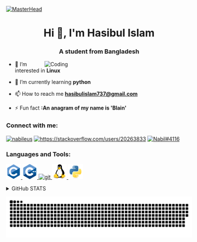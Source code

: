 [![MasterHead](https://gifimage.net/wp-content/uploads/2017/09/banner-gif-2.gif)]()
<h1 align="center">Hi 👋, I'm Hasibul Islam</h1>
<h3 align="center">A student from Bangladesh</h3>
<img align="right" alt="Coding" width="400" src="https://cdn.dribbble.com/users/1162077/screenshots/3848914/programmer.gif">

<!-- <p align="left"> <img src="https://komarev.com/ghpvc/?username=nabileus&label=Profile%20views&color=0e75b6&style=flat" alt="nabileus" /> </p> -->


- 🎃 I’m interested in **Linux**

- 🌱 I’m currently learning **python**

- 📫 How to reach me **hasibulislam737@gmail.com**

- ⚡ Fun fact **:An anagram of my name is 'Blain'**

<h3 align="left">Connect with me:</h3>
<p align="left">
<a href="https://twitter.com/nabileus" target="blank"><img align="center" src="https://raw.githubusercontent.com/rahuldkjain/github-profile-readme-generator/master/src/images/icons/Social/twitter.svg" alt="nabileus" height="30" width="40" /></a>
<a href="https://stackoverflow.com/users/https://stackoverflow.com/users/20263833" target="blank"><img align="center" src="https://raw.githubusercontent.com/rahuldkjain/github-profile-readme-generator/master/src/images/icons/Social/stack-overflow.svg" alt="https://stackoverflow.com/users/20263833" height="30" width="40" /></a>
<a href="https://discord.gg/Nabil#4116" target="blank"><img align="center" src="https://raw.githubusercontent.com/rahuldkjain/github-profile-readme-generator/master/src/images/icons/Social/discord.svg" alt="Nabil#4116" height="30" width="40" /></a>
</p>


<h3 align="left">Languages and Tools:</h3>
<p align="left"> <a href="https://www.cprogramming.com/" target="_blank" rel="noreferrer"> <img src="https://raw.githubusercontent.com/devicons/devicon/master/icons/c/c-original.svg" alt="c" width="40" height="40"/> </a> <a href="https://www.w3schools.com/cpp/" target="_blank" rel="noreferrer"> <img src="https://raw.githubusercontent.com/devicons/devicon/master/icons/cplusplus/cplusplus-original.svg" alt="cplusplus" width="40" height="40"/> </a> <a href="https://git-scm.com/" target="_blank" rel="noreferrer"> <img src="https://www.vectorlogo.zone/logos/git-scm/git-scm-icon.svg" alt="git" width="40" height="40"/> </a> <a href="https://www.linux.org/" target="_blank" rel="noreferrer"> <img src="https://raw.githubusercontent.com/devicons/devicon/master/icons/linux/linux-original.svg" alt="linux" width="40" height="40"/> </a> <a href="https://www.python.org" target="_blank" rel="noreferrer"> <img src="https://raw.githubusercontent.com/devicons/devicon/master/icons/python/python-original.svg" alt="python" width="40" height="40"/> </a> </p>

<details>
<summary>
  GitHub STATS
</summary>
<div align="center">
  <img src="https://github-readme-stats.vercel.app/api?hide_title=false&hide_rank=false&show_icons=true&include_all_commits=true&count_private=true&disable_animations=false&theme=github_dark&locale=en&hide_border=false&custom_title=STATS&username=nabileus" height="150" alt="stats graph"  />
  <img src="https://github-readme-stats.vercel.app/api/top-langs?locale=en&hide_title=false&layout=compact&card_width=320&langs_count=5&theme=github_dark&hide_border=false&custom_title=LANGUAGES&username=nabileus" height="150" alt="languages graph"  />
</div>

<p align="center"><img align="center" src="https://github-readme-streak-stats.herokuapp.com/?user=nabileus&theme=tokyonight_duo&background=0d1117" alt="sharafatkarim" /></p>

<p align="center"><img align="center" src="https://github-profile-trophy.vercel.app/?username=nabileus&theme=darkhub" alt="sharafatkarim" /></p>
</details>

![](https://raw.githubusercontent.com/nabileus/nabileus/output/github-contribution-grid-snake-dark.svg)
